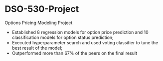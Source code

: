 # DSO-530-Project
Options Pricing Modeling Project

- Established 8 regression models for option price prediction and 10 classification models for option status prediction;
- Executed hyperparameter search and used voting classifier to tune the best result of the model;
- Outperformed more than 67% of the peers on the final result
